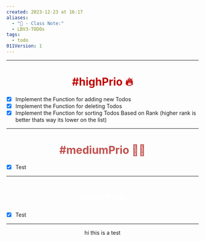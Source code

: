 ```yaml
---
created: 2023-12-23 at 16:17
aliases:
  - "📜 - Class Note:"
  - LBV3-TODOs
tags:
  - todo
011Version: 1
---
```

 ---
# <font color="#c00000"><center>#highPrio 🔥</center></font>
  - [x] Implement the Function for adding new Todos
  - [x] Implement the Function for deleting Todos
  - [x] Implement the Function for sorting Todos Based on Rank (higher rank is better thats way its lower on the list)

---
# <font color="#c0504d"><center>  #mediumPrio  😶‍🌫️</center></font>
- [x] Test

---
# <font color="#ffffff"><center> #lowPrio </center></font> 
- [x] Test
---

<center>hi this is a test
</center>
